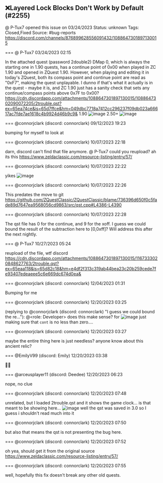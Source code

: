 ## ❌Layered Lock Blocks Don't Work by Default (#2255)
@ P-Tux7 opened this issue on 03/24/2023
Status: unknown
Tags: Closed,Fixed
Source: #bug-reports https://discord.com/channels/876899628556091432/1088647301897130015


=== @ P-Tux7 03/24/2023 02:15

In the attached quest (password 2double2) DMap 0, which is always the starting one in 1.90 quests, has a continue point of 0x00 when played in ZC 1.90 and opened in ZQuest 1.90. However, when playing and editing it in today's ZQuest, both its compass point and continue point are read as "0xF7", making the quest unplayable. I dunno if that's what it actually is in the quest - maybe it is, and ZC 1.90 just has a sanity check that sets any continue/compass points above 0x7F to 0x00?
https://cdn.discordapp.com/attachments/1088647301897130015/1088647302090072205/2trouble.qst?ex=65ea74ce&is=65d7ffce&hm=049dbc7718a7412cc296237f09db023a66617ac7fde7ae1618c4b9924d46b9c9&
1.90
![image](https://cdn.discordapp.com/attachments/1088647301897130015/1088647451797364736/image.png?ex=65ea74f2&is=65d7fff2&hm=4e8c6474a190e68544674d1a953688a1e7efd99b0736467098478e4bbe8d46a7&)
2.50+
![image](https://cdn.discordapp.com/attachments/1088647301897130015/1088647519686365245/image.png?ex=65ea7502&is=65d80002&hm=b0d87b47e6f97c68a0d2aa03e926d777b80d87bd017a7588f45e9c439dc66519&)

=== @connorjclark (discord: connorclark) 09/12/2023 19:23

bumping for myself to look at

=== @connorjclark (discord: connorclark) 10/07/2023 22:18

darn, discord can't find that file anymore. @ P-Tux7 could you reupload?
ah its this https://www.zeldaclassic.com/resource-listing/entry/57/

=== @connorjclark (discord: connorclark) 10/07/2023 22:22

yikes
![image](https://cdn.discordapp.com/attachments/1088647301897130015/1160341415746879488/image.png?ex=65ece127&is=65da6c27&hm=93321f48c9904c1e5eca30252f3a35fcf7eb0f17689c6533f01314176f599ce1&)

=== @connorjclark (discord: connorclark) 10/07/2023 22:26

This predates the move to git https://github.com/ZQuestClassic/ZQuestClassic/blame/736396d650f0c5fade89d7647ea9568056cd9863/src/qst.cpp#L4386-L4390

=== @connorjclark (discord: connorclark) 10/07/2023 22:28

The qst file has 0 for the continue, and 9 for the xoff.
I guess we could bound the result of the subtraction here to [0,0xff]?
Will address this after the next nightly.

=== @ P-Tux7 10/27/2023 05:24

reupload of the file, wtf discord
https://cdn.discordapp.com/attachments/1088647301897130015/1167333020848627763/2trouble.qst?ex=65eaa118&is=65d82c18&hm=e4df2f313c319ab44bea23c20b259cede7fe93407edeaeee5c6e669dc674d0ea&

=== @connorjclark (discord: connorclark) 12/04/2023 01:31

Bumping for me

=== @connorjclark (discord: connorclark) 12/20/2023 03:25

(replying to @connorjclark (discord: connorclark) "I guess we could bound the re…"): @<role: Developer> does this make sense?
for
![image](https://cdn.discordapp.com/attachments/1088647301897130015/1186871936849039450/image.png?ex=65e7e220&is=65d56d20&hm=7459e5043de83c443dce580ae47189edfbc70233c3392a8d4bb1e3f68dfaac7e&)
just making sure that `cont` is no less than zero....

=== @connorjclark (discord: connorclark) 12/20/2023 03:27

maybe the entire thing here is just needless? anyone know about this ancient relic?

=== @EmilyV99 (discord: Emily) 12/20/2023 03:38

🤷‍♀️

=== @arceusplayer11 (discord: Deedee) 12/20/2023 06:23

nope, no clue

=== @connorjclark (discord: connorclark) 12/20/2023 07:48

unrelated, but I loaded 2trouble.qst and it shows the game clock... is that meant to be showing here...
![image](https://cdn.discordapp.com/attachments/1088647301897130015/1186938111805095996/image.png?ex=65e81fc2&is=65d5aac2&hm=b4049c5e89690beb22ece6e8979780b9921bdc2952d09bf26b98a81ebd75e233&)
well the qst was saved in 3.0 so I guess i shouldn't read much into it

=== @connorjclark (discord: connorclark) 12/20/2023 07:50

but also that means the qst is not presenting the bug here.

=== @connorjclark (discord: connorclark) 12/20/2023 07:52

oh yea, should get it from the original source https://www.zeldaclassic.com/resource-listing/entry/57/

=== @connorjclark (discord: connorclark) 12/20/2023 07:55

well, hopefully this fix doesn't break any other old quests.
